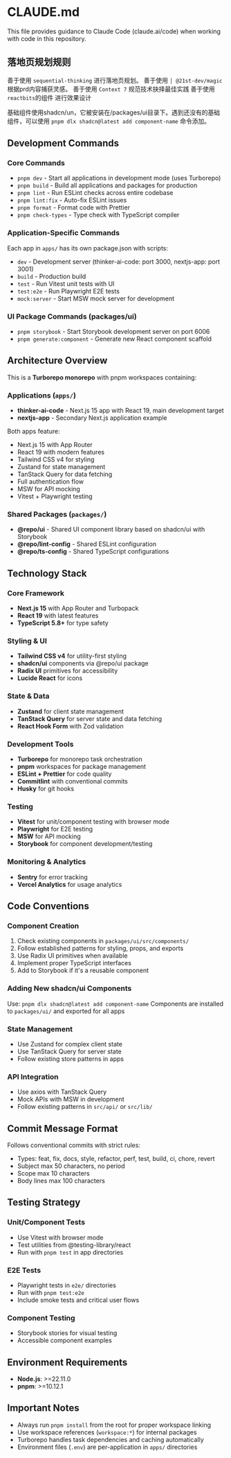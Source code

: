# CLAUDE.md

This file provides guidance to Claude Code (claude.ai/code) when working with code in this repository.

## 落地页规划规则

善于使用 `sequential-thinking` 进行落地页规划。
善于使用 `│ @21st-dev/magic` 根据prd内容捕获灵感。
善于使用 `Context 7` 规范技术抉择最佳实践
善于使用 `reactbits`的组件 进行效果设计

基础组件使用shadcn/un，它被安装在/packages/ui目录下。遇到还没有的基础组件，可以使用 `pnpm dlx shadcn@latest add component-name` 命令添加。

## Development Commands

### Core Commands

- `pnpm dev` - Start all applications in development mode (uses Turborepo)
- `pnpm build` - Build all applications and packages for production
- `pnpm lint` - Run ESLint checks across entire codebase
- `pnpm lint:fix` - Auto-fix ESLint issues
- `pnpm format` - Format code with Prettier
- `pnpm check-types` - Type check with TypeScript compiler

### Application-Specific Commands

Each app in `apps/` has its own package.json with scripts:

- `dev` - Development server (thinker-ai-code: port 3000, nextjs-app: port 3001)
- `build` - Production build
- `test` - Run Vitest unit tests with UI
- `test:e2e` - Run Playwright E2E tests
- `mock:server` - Start MSW mock server for development

### UI Package Commands (packages/ui)

- `pnpm storybook` - Start Storybook development server on port 6006
- `pnpm generate:component` - Generate new React component scaffold

## Architecture Overview

This is a **Turborepo monorepo** with pnpm workspaces containing:

### Applications (`apps/`)

- **thinker-ai-code** - Next.js 15 app with React 19, main development target
- **nextjs-app** - Secondary Next.js application example

Both apps feature:

- Next.js 15 with App Router
- React 19 with modern features
- Tailwind CSS v4 for styling
- Zustand for state management
- TanStack Query for data fetching
- Full authentication flow
- MSW for API mocking
- Vitest + Playwright testing

### Shared Packages (`packages/`)

- **@repo/ui** - Shared UI component library based on shadcn/ui with Storybook
- **@repo/lint-config** - Shared ESLint configuration
- **@repo/ts-config** - Shared TypeScript configurations

## Technology Stack

### Core Framework

- **Next.js 15** with App Router and Turbopack
- **React 19** with latest features
- **TypeScript 5.8+** for type safety

### Styling & UI

- **Tailwind CSS v4** for utility-first styling
- **shadcn/ui** components via @repo/ui package
- **Radix UI** primitives for accessibility
- **Lucide React** for icons

### State & Data

- **Zustand** for client state management
- **TanStack Query** for server state and data fetching
- **React Hook Form** with Zod validation

### Development Tools

- **Turborepo** for monorepo task orchestration
- **pnpm** workspaces for package management
- **ESLint + Prettier** for code quality
- **Commitlint** with conventional commits
- **Husky** for git hooks

### Testing

- **Vitest** for unit/component testing with browser mode
- **Playwright** for E2E testing
- **MSW** for API mocking
- **Storybook** for component development/testing

### Monitoring & Analytics

- **Sentry** for error tracking
- **Vercel Analytics** for usage analytics

## Code Conventions

### Component Creation

1. Check existing components in `packages/ui/src/components/`
2. Follow established patterns for styling, props, and exports
3. Use Radix UI primitives when available
4. Implement proper TypeScript interfaces
5. Add to Storybook if it's a reusable component

### Adding New shadcn/ui Components

Use: `pnpm dlx shadcn@latest add component-name`
Components are installed to `packages/ui/` and exported for all apps

### State Management

- Use Zustand for complex client state
- Use TanStack Query for server state
- Follow existing store patterns in apps

### API Integration

- Use axios with TanStack Query
- Mock APIs with MSW in development
- Follow existing patterns in `src/api/` or `src/lib/`

## Commit Message Format

Follows conventional commits with strict rules:

- Types: feat, fix, docs, style, refactor, perf, test, build, ci, chore, revert
- Subject max 50 characters, no period
- Scope max 10 characters
- Body lines max 100 characters

## Testing Strategy

### Unit/Component Tests

- Use Vitest with browser mode
- Test utilities from @testing-library/react
- Run with `pnpm test` in app directories

### E2E Tests

- Playwright tests in `e2e/` directories
- Run with `pnpm test:e2e`
- Include smoke tests and critical user flows

### Component Testing

- Storybook stories for visual testing
- Accessible component examples

## Environment Requirements

- **Node.js**: >=22.11.0
- **pnpm**: >=10.12.1

## Important Notes

- Always run `pnpm install` from the root for proper workspace linking
- Use workspace references (`workspace:*`) for internal packages
- Turborepo handles task dependencies and caching automatically
- Environment files (`.env`) are per-application in `apps/` directories
